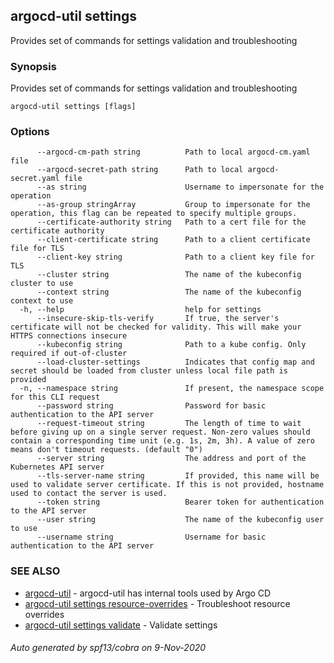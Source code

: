 ## argocd-util settings

Provides set of commands for settings validation and troubleshooting

### Synopsis

Provides set of commands for settings validation and troubleshooting

```
argocd-util settings [flags]
```

### Options

```
      --argocd-cm-path string          Path to local argocd-cm.yaml file
      --argocd-secret-path string      Path to local argocd-secret.yaml file
      --as string                      Username to impersonate for the operation
      --as-group stringArray           Group to impersonate for the operation, this flag can be repeated to specify multiple groups.
      --certificate-authority string   Path to a cert file for the certificate authority
      --client-certificate string      Path to a client certificate file for TLS
      --client-key string              Path to a client key file for TLS
      --cluster string                 The name of the kubeconfig cluster to use
      --context string                 The name of the kubeconfig context to use
  -h, --help                           help for settings
      --insecure-skip-tls-verify       If true, the server's certificate will not be checked for validity. This will make your HTTPS connections insecure
      --kubeconfig string              Path to a kube config. Only required if out-of-cluster
      --load-cluster-settings          Indicates that config map and secret should be loaded from cluster unless local file path is provided
  -n, --namespace string               If present, the namespace scope for this CLI request
      --password string                Password for basic authentication to the API server
      --request-timeout string         The length of time to wait before giving up on a single server request. Non-zero values should contain a corresponding time unit (e.g. 1s, 2m, 3h). A value of zero means don't timeout requests. (default "0")
      --server string                  The address and port of the Kubernetes API server
      --tls-server-name string         If provided, this name will be used to validate server certificate. If this is not provided, hostname used to contact the server is used.
      --token string                   Bearer token for authentication to the API server
      --user string                    The name of the kubeconfig user to use
      --username string                Username for basic authentication to the API server
```

### SEE ALSO

* [argocd-util](argocd-util.md)	 - argocd-util has internal tools used by Argo CD
* [argocd-util settings resource-overrides](argocd-util_settings_resource-overrides.md)	 - Troubleshoot resource overrides
* [argocd-util settings validate](argocd-util_settings_validate.md)	 - Validate settings

###### Auto generated by spf13/cobra on 9-Nov-2020
